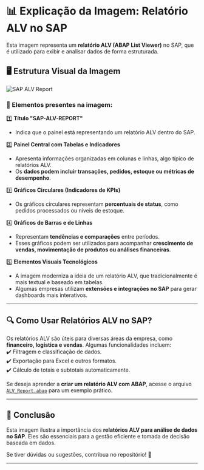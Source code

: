 # 📊 Explicação da Imagem: Relatório ALV no SAP  

Esta imagem representa um **relatório ALV (ABAP List Viewer)** no SAP, que é utilizado para exibir e analisar dados de forma estruturada.

## 🖥️ Estrutura Visual da Imagem  

![SAP ALV Report](images/sap-alv-report.png)  

### 📝 Elementos presentes na imagem:

1️⃣ **Título "SAP-ALV-REPORT"**  
   - Indica que o painel está representando um relatório ALV dentro do SAP.  

2️⃣ **Painel Central com Tabelas e Indicadores**  
   - Apresenta informações organizadas em colunas e linhas, algo típico de relatórios ALV.  
   - Os **dados podem incluir transações, pedidos, estoque ou métricas de desempenho**.  

3️⃣ **Gráficos Circulares (Indicadores de KPIs)**  
   - Os gráficos circulares representam **percentuais de status**, como pedidos processados ou níveis de estoque.  

4️⃣ **Gráficos de Barras e de Linhas**  
   - Representam **tendências e comparações** entre períodos.  
   - Esses gráficos podem ser utilizados para acompanhar **crescimento de vendas, movimentação de produtos ou análises financeiras**.  

5️⃣ **Elementos Visuais Tecnológicos**  
   - A imagem moderniza a ideia de um relatório ALV, que tradicionalmente é mais textual e baseado em tabelas.  
   - Algumas empresas utilizam **extensões e integrações no SAP** para gerar dashboards mais interativos.  

---

## 🔍 Como Usar Relatórios ALV no SAP?  

Os relatórios ALV são úteis para diversas áreas da empresa, como **financeiro, logística e vendas**. Algumas funcionalidades incluem:  
✔️ Filtragem e classificação de dados.  
✔️ Exportação para Excel e outros formatos.  
✔️ Cálculo de totais e subtotais automaticamente.  

Se deseja aprender a **criar um relatório ALV com ABAP**, acesse o arquivo [`ALV_Report.abap`](src/ALV_Report.abap) para um exemplo prático.  

---

## 📌 Conclusão  

Esta imagem ilustra a importância dos **relatórios ALV para análise de dados no SAP**. Eles são essenciais para a gestão eficiente e tomada de decisão baseada em dados.  

Se tiver dúvidas ou sugestões, contribua no repositório! 🚀  

---
